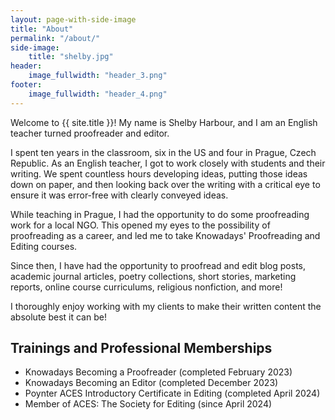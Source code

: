 ```yaml
---
layout: page-with-side-image
title: "About"
permalink: "/about/"
side-image:
    title: "shelby.jpg"
header:
    image_fullwidth: "header_3.png"
footer:
    image_fullwidth: "header_4.png"
---
```

Welcome to {{ site.title }}! My name is Shelby Harbour, and I am an English teacher turned proofreader and editor. 

I spent ten years in the classroom, six in the US and four in Prague, Czech Republic. As an English teacher, I got to work closely with students and their writing. We spent countless hours developing ideas, putting those ideas down on paper, and then looking back over the writing with a critical eye to ensure it was error-free with clearly conveyed ideas. 

While teaching in Prague, I had the opportunity to do some proofreading work for a local NGO. This opened my eyes to the possibility of proofreading as a career, and led me to take Knowadays' Proofreading and Editing courses. 

Since then, I have had the opportunity to proofread and edit blog posts, academic journal articles, poetry collections, short stories, marketing reports, online course curriculums, religious nonfiction, and more!

I thoroughly enjoy working with my clients to make their written content the absolute best it can be!

## Trainings and Professional Memberships

* Knowadays Becoming a Proofreader (completed February 2023)
* Knowadays Becoming an Editor (completed December 2023)
* Poynter ACES Introductory Certificate in Editing (completed April 2024)
* Member of ACES: The Society for Editing (since April 2024)

